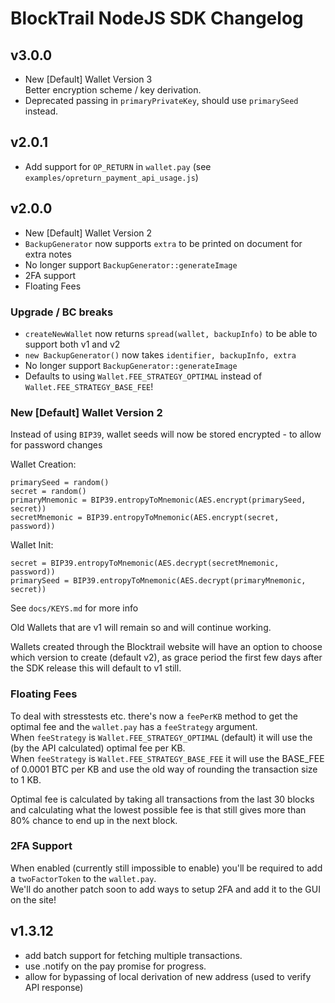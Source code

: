 BlockTrail NodeJS SDK Changelog
===============================

v3.0.0
------
 - New [Default] Wallet Version 3  
   Better encryption scheme / key derivation.
 - Deprecated passing in `primaryPrivateKey`, should use `primarySeed` instead.

v2.0.1
------
 - Add support for `OP_RETURN` in `wallet.pay` (see `examples/opreturn_payment_api_usage.js`)

v2.0.0
------
 - New [Default] Wallet Version 2
 - `BackupGenerator` now supports `extra` to be printed on document for extra notes
 - No longer support `BackupGenerator::generateImage`
 - 2FA support
 - Floating Fees

### Upgrade / BC breaks
 - `createNewWallet` now returns `spread(wallet, backupInfo)` to be able to support both v1 and v2
 - `new BackupGenerator()` now takes `identifier, backupInfo, extra`
 - No longer support `BackupGenerator::generateImage`
 - Defaults to using `Wallet.FEE_STRATEGY_OPTIMAL` instead of `Wallet.FEE_STRATEGY_BASE_FEE`!

### New [Default] Wallet Version 2
Instead of using `BIP39`, wallet seeds will now be stored encrypted - to allow for password changes

Wallet Creation:  
```
primarySeed = random()
secret = random()
primaryMnemonic = BIP39.entropyToMnemonic(AES.encrypt(primarySeed, secret))
secretMnemonic = BIP39.entropyToMnemonic(AES.encrypt(secret, password))
```

Wallet Init:  
```
secret = BIP39.entropyToMnemonic(AES.decrypt(secretMnemonic, password))
primarySeed = BIP39.entropyToMnemonic(AES.decrypt(primaryMnemonic, secret))
```

See `docs/KEYS.md` for more info
   
Old Wallets that are v1 will remain so and will continue working.

Wallets created through the Blocktrail website will have an option to choose which version to create (default v2), 
as grace period the first few days after the SDK release this will default to v1 still.

### Floating Fees
To deal with stresstests etc. there's now a `feePerKB` method to get the optimal fee and the `wallet.pay` has a `feeStrategy` argument.  
When `feeStrategy` is `Wallet.FEE_STRATEGY_OPTIMAL` (default) it will use the (by the API calculated) optimal fee per KB.  
When `feeStrategy` is `Wallet.FEE_STRATEGY_BASE_FEE` it will use the BASE_FEE of 0.0001 BTC per KB and use the old way of rounding the transaction size to 1 KB.

Optimal fee is calculated by taking all transactions from the last 30 blocks and calculating what the lowest possible fee is 
that still gives more than 80% chance to end up in the next block.

### 2FA Support
When enabled (currently still impossible to enable) you'll be required to add a `twoFactorToken` to the `wallet.pay`.  
We'll do another patch soon to add ways to setup 2FA and add it to the GUI on the site!

v1.3.12
-------
 - add batch support for fetching multiple transactions.
 - use .notify on the pay promise for progress.
 - allow for bypassing of local derivation of new address (used to verify API response)
